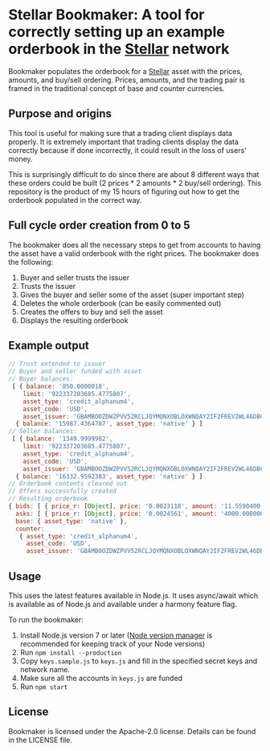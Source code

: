 # Stellar Bookmaker: A tool for correctly setting up an example orderbook in the [Stellar](https://www.stellar.org/) network

Bookmaker populates the orderbook for a [Stellar](https://www.stellar.org/) asset with the prices, amounts, and buy/sell ordering. Prices, amounts, and the trading pair is framed in the traditional concept of base and counter currencies.

## Purpose and origins
This tool is useful for making sure that a trading client displays data properly. It is extremely important that trading clients display the data correctly because if done incorrectly, it could result in the loss of users' money.

This is surprisingly difficult to do since there are about 8 different ways that these orders could be built (2 prices * 2 amounts * 2 buy/sell ordering). This repository is the product of my 15 hours of figuring out how to get the orderbook populated in the correct way.

## Full cycle order creation from 0 to 5
The bookmaker does all the necessary steps to get from accounts to having the asset have a valid orderbook with the right prices. The bookmaker does the following:

1. Buyer and seller trusts the issuer
2. Trusts the issuer
3. Gives the buyer and seller some of the asset (super important step)
4. Deletes the whole orderbook (can be easily commented out)
5. Creates the offers to buy and sell the asset
6. Displays the resulting orderbook

## Example output
```js
// Trust extended to issuer
// Buyer and seller funded with asset
// Buyer balances:
 [ { balance: '850.0000018',
    limit: '922337203685.4775807',
    asset_type: 'credit_alphanum4',
    asset_code: 'USD',
    asset_issuer: 'GBAMBOOZDWZPVV52RCLJQYMQNXOBLOXWNQAY2IF2FREV2WL46DBCH3BE' },
  { balance: '15987.4364787', asset_type: 'native' } ]
// Seller balances:
 [ { balance: '1349.9999982',
    limit: '922337203685.4775807',
    asset_type: 'credit_alphanum4',
    asset_code: 'USD',
    asset_issuer: 'GBAMBOOZDWZPVV52RCLJQYMQNXOBLOXWNQAY2IF2FREV2WL46DBCH3BE' },
  { balance: '16332.9592383', asset_type: 'native' } ]
// Orderbook contents cleared out
// Offers successfully created
// Resulting orderbook
{ bids: [ { price_r: [Object], price: '0.0023118', amount: '11.5590400' } ],
  asks: [ { price_r: [Object], price: '0.0024561', amount: '4000.0000000' } ],
  base: { asset_type: 'native' },
  counter:
   { asset_type: 'credit_alphanum4',
     asset_code: 'USD',
     asset_issuer: 'GBAMBOOZDWZPVV52RCLJQYMQNXOBLOXWNQAY2IF2FREV2WL46DBCH3BE' } }
```

## Usage

This uses the latest features available in Node.js. It uses async/await which is available as of Node.js and available under a harmony feature flag.

To run the bookmaker:

1. Install Node.js version 7 or later ([Node version manager](https://github.com/creationix/nvm) is recommended for keeping track of your Node versions)
2. Run `npm install --production`
3. Copy `keys.sample.js` to `keys.js` and fill in the specified secret keys and network name.
4. Make sure all the accounts in `keys.js` are funded
5. Run `npm start`

## License
Bookmaker is licensed under the Apache-2.0 license. Details can be found in the LICENSE file.
